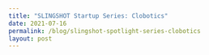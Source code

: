 ```yaml
---
title: "SLINGSHOT Startup Series: Clobotics"
date: 2021-07-16
permalink: /blog/slingshot-spotlight-series-clobotics
layout: post
---
```


